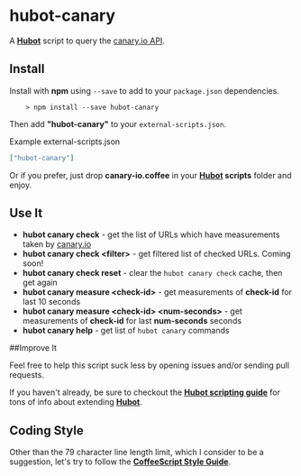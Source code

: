 # hubot-canary

A **[Hubot][hubot]** script to query the [canary.io API][canary].

[hubot]: https://github.com/github/hubot
[canary]: http://canary.io

## Install

Install with **npm** using ```--save``` to add to your ```package.json``` dependencies.
```
	> npm install --save hubot-canary
```

Then add **"hubot-canary"** to your ```external-scripts.json```.

Example external-scripts.json
```json
["hubot-canary"]
```

Or if you prefer, just drop **canary-io.coffee** in your **[Hubot][hubot] scripts** folder and enjoy.

## Use It

- **hubot canary check** - get the list of URLs which have measurements taken by [canary.io][canary] 
- **hubot canary check &lt;filter&gt;** - get filtered list of checked URLs. Coming soon!
- **hubot canary check reset** - clear the ```hubot canary check``` cache, then get again
- **hubot canary measure &lt;check-id&gt;** - get measurements of **check-id** for last 10 seconds
- **hubot canary measure &lt;check-id&gt; &lt;num-seconds&gt;** - get measurements of **check-id** for last **num-seconds** seconds
- **hubot canary help** - get list of ```hubot canary``` commands


##Improve It

Feel free to help this script suck less by opening issues and/or sending pull requests. 

If you haven't already, be sure to checkout the **[Hubot scripting guide](https://github.com/github/hubot/blob/master/docs/scripting.md)** for tons of info about extending **[Hubot][hubot]**.

## Coding Style

Other than the 79 character line length limit, which I consider to be a suggestion, let's try to follow the **[CoffeeScript Style Guide](https://github.com/polarmobile/coffeescript-style-guide)**.